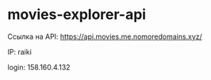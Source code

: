# movies-explorer-api

Ссылка на API: https://api.movies.me.nomoredomains.xyz/

IP: raiki


login: 158.160.4.132
